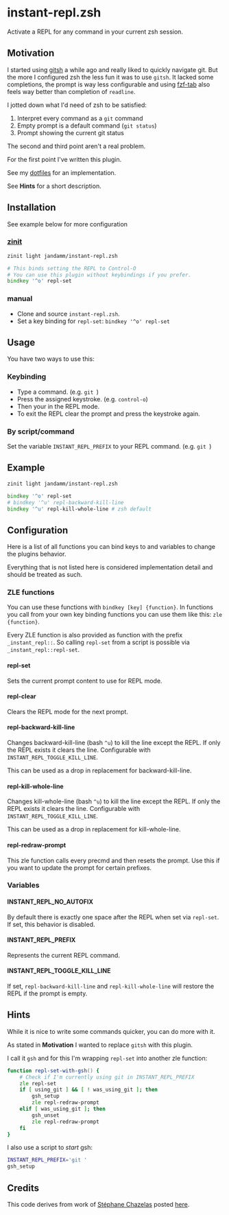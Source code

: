 # instant-repl.zsh
Activate a REPL for any command in your current zsh session.

## Motivation
I started using [gitsh](https://github.com/thoughtbot/gitsh) a while ago and really liked to quickly navigate git.
But the more I configured zsh the less fun it was to use `gitsh`.
It lacked some completions, the prompt is way less configurable and using [fzf-tab](https://github.com/Aloxaf/fzf-tab) also feels way better than completion of `readline`.

I jotted down what I'd need of zsh to be satisfied:
1. Interpret every command as a `git` command
2. Empty prompt is a default command (`git status`)
3. Prompt showing the current git status

The second and third point aren't a real problem.

For the first point I've written this plugin.

See my [dotfiles](https://github.com/jandamm/dotfiles/tree/master/zsh) for an implementation.

See **Hints** for a short description.

## Installation
See example below for more configuration

### [zinit](https://github.com/zdharma/zinit)
```zsh
zinit light jandamm/instant-repl.zsh

# This binds setting the REPL to Control-O
# You can use this plugin without keybindings if you prefer.
bindkey '^o' repl-set
```

### manual
- Clone and source `instant-repl.zsh`.
- Set a key binding for `repl-set`: `bindkey '^o' repl-set`

## Usage
You have two ways to use this:

### Keybinding

- Type a command. (e.g. `git `)
- Press the assigned keystroke. (e.g. `control-o`)
- Then your in the REPL mode.
- To exit the REPL clear the prompt and press the keystroke again.

### By script/command

Set the variable `INSTANT_REPL_PREFIX` to your REPL command. (e.g. `git `)

## Example

```zsh
zinit light jandamm/instant-repl.zsh

bindkey '^o' repl-set
# bindkey '^u' repl-backward-kill-line
bindkey '^u' repl-kill-whole-line # zsh default
```

## Configuration
Here is a list of all functions you can bind keys to and variables to change the plugins behavior.

Everything that is not listed here is considered implementation detail and should be treated as such.

### ZLE functions
You can use these functions with `bindkey [key] {function}`.
In functions you call from your own key binding functions you can use them like this: `zle {function}`.

Every ZLE function is also provided as function with the prefix `_instant_repl::`.
So calling `repl-set` from a script is possible via `_instant_repl::repl-set`.

#### repl-set
Sets the current prompt content to use for REPL mode.

#### repl-clear
Clears the REPL mode for the next prompt.

#### repl-backward-kill-line
Changes backward-kill-line (bash `^u`) to kill the line except the REPL. If only the REPL exists it clears the line.
Configurable with `INSTANT_REPL_TOGGLE_KILL_LINE`.

This can be used as a drop in replacement for backward-kill-line.

#### repl-kill-whole-line
Changes kill-whole-line (bash `^u`) to kill the line except the REPL. If only the REPL exists it clears the line.
Configurable with `INSTANT_REPL_TOGGLE_KILL_LINE`.

This can be used as a drop in replacement for kill-whole-line.

#### repl-redraw-prompt
This zle function calls every precmd and then resets the prompt.
Use this if you want to update the prompt for certain prefixes.

### Variables
#### INSTANT_REPL_NO_AUTOFIX
By default there is exactly one space after the REPL when set via `repl-set`. If set, this behavior is disabled.

#### INSTANT_REPL_PREFIX
Represents the current REPL command.

#### INSTANT_REPL_TOGGLE_KILL_LINE
If set, `repl-backward-kill-line` and `repl-kill-whole-line` will restore the REPL if the prompt is empty.

## Hints
While it is nice to write some commands quicker, you can do more with it.

As stated in **Motivation** I wanted to replace `gitsh` with this plugin.

I call it `gsh` and for this I'm wrapping `repl-set` into another zle function:
```zsh
function repl-set-with-gsh() {
	# Check if I'm currently using git in INSTANT_REPL_PREFIX
	zle repl-set
	if [ using_git ] && [ ! was_using_git ]; then
		gsh_setup
		zle repl-redraw-prompt
	elif [ was_using_git ]; then
		gsh_unset
		zle repl-redraw-prompt
	fi
}
```

I also use a script to *start* gsh:
```zsh
INSTANT_REPL_PREFIX='git '
gsh_setup
```

## Credits
This code derives from work of [Stéphane Chazelas](https://unix.stackexchange.com/users/22565/st%C3%A9phane-chazelas) posted [here](https://unix.stackexchange.com/a/555734/405149).

